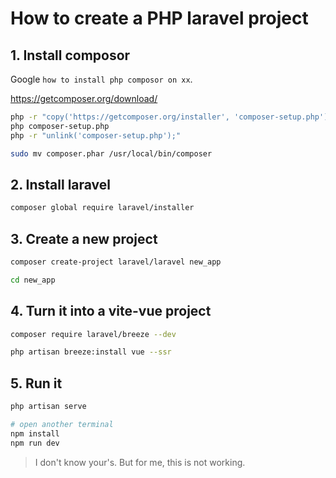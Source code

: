 # How to create a PHP laravel project

## 1. Install composor
Google `how to install php composor on xx`.

https://getcomposer.org/download/

```bash
php -r "copy('https://getcomposer.org/installer', 'composer-setup.php');"
php composer-setup.php
php -r "unlink('composer-setup.php');"

sudo mv composer.phar /usr/local/bin/composer
```

## 2. Install laravel
```bash
composer global require laravel/installer
```

## 3. Create a new project
```bash
composer create-project laravel/laravel new_app

cd new_app
```

## 4. Turn it into a vite-vue project
```bash
composer require laravel/breeze --dev

php artisan breeze:install vue --ssr
```

## 5. Run it
```bash
php artisan serve

# open another terminal
npm install
npm run dev
```

> I don't know your's. But for me, this is not working.